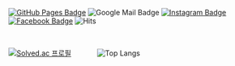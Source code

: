 [![GitHub Pages Badge](https://img.shields.io/badge/-GitHub_Pages-181717?style=flat-square&logo=github&logoColor=white)](https://cael0.github.io/)
![Google Mail Badge](https://img.shields.io/badge/-kjongmin26@gmail.com-EA4335?style=flat-square&logo=gmail&logoColor=white)
[![Instagram Badge](https://img.shields.io/badge/-Instagram-E4405F?style=flat-square&logo=Instagram&logoColor=white)](https://www.instagram.com/j_ngminn/)
[![Facebook Badge](https://img.shields.io/badge/-Facebook-1877F2?style=flat-square&logo=Facebook&logoColor=white)](https://www.facebook.com/profile.php?id=100004683797522)
![Hits](https://hits.seeyoufarm.com/api/count/incr/badge.svg?url=https%3A%2F%2Fgithub.com%2FCAEL0&count_bg=%233A3462&title_bg=%2348919E&icon=apachespark.svg&icon_color=%23FFF9C6&title=hits%21&edge_flat=false)

<br>

[![Solved.ac 프로필](http://mazassumnida.wtf/api/v2/generate_badge?boj=luciaholic)](https://solved.ac/luciaholic) &nbsp; &nbsp; &nbsp; &nbsp; &nbsp; &nbsp;
![Top Langs](https://github-readme-stats.vercel.app/api/top-langs/?username=CAEL0&layout=compact)

<!--
**CAEL0/CAEL0** is a ✨ _special_ ✨ repository because its `README.md` (this file) appears on your GitHub profile.
Here are some ideas to get you started:

- 🔭 I’m currently working on ...
- 🌱 I’m currently learning ...
- 👯 I’m looking to collaborate on ...
- 🤔 I’m looking for help with ...
- 💬 Ask me about ...
- 📫 How to reach me: ...
- 😄 Pronouns: ...
- ⚡ Fun fact: ...
-->

